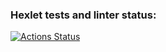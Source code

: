 ### Hexlet tests and linter status:
[![Actions Status](https://github.com/shrussr/frontend-project-44/actions/workflows/hexlet-check.yml/badge.svg)](https://github.com/shrussr/frontend-project-44/actions)